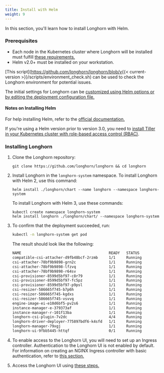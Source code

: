 ```yaml
---
title: Install with Helm
weight: 9
---
```


In this section, you'll learn how to install Longhorn with Helm.

### Prerequisites

- Each node in the Kubernetes cluster where Longhorn will be installed must fulfill [these requirements.](../#installation-requirements)
- Helm v2.0+ must be installed on your workstation.

[This script](https://github.com/longhorn/longhorn/blob/v{{< current-version >}}/scripts/environment_check.sh) can be used to check the Longhorn environment for potential issues.

The initial settings for Longhorn can be [customized using Helm options or by editing the deployment configuration file.](../../../advanced-resources/deploy/customizing-default-settings/#using-helm)

#### Notes on Installing Helm

For help installing Helm, refer to the [official documentation.](https://helm.sh/docs/intro/install/)

If you're using a Helm version prior to version 3.0, you need to [install Tiller in your Kubernetes cluster with role-based access control (RBAC)](https://v2.helm.sh/docs/using_helm/#tiller-namespaces-and-rbac).

### Installing Longhorn

1. Clone the Longhorn repository:

    ```shell
    git clone https://github.com/longhorn/longhorn && cd longhorn
    ```

2. Install Longhorn in the `longhorn-system` namespace.
    To install Longhorn with Helm 2, use this command:

    ```
    helm install ./longhorn/chart --name longhorn --namespace longhorn-system
    ```

    To install Longhorn with Helm 3, use these commands:

    ```
    kubectl create namespace longhorn-system
    helm install longhorn ./longhorn/chart/ --namespace longhorn-system
    ```

3. To confirm that the deployment succeeded, run:

    ```bash
    kubectl -n longhorn-system get pod
    ```
    The result should look like the following:

    ```bash
    NAME                                        READY   STATUS              RESTARTS   AGE
    compatible-csi-attacher-d9fb48bcf-2rzmb     1/1     Running             0          8m58s
    csi-attacher-78bf9b9898-grn2c               1/1     Running             0          32s
    csi-attacher-78bf9b9898-lfzvq               1/1     Running             0          8m59s
    csi-attacher-78bf9b9898-r64sv               1/1     Running             0          33s
    csi-provisioner-8599d5bf97-c8r79            1/1     Running             0          33s
    csi-provisioner-8599d5bf97-fc5pz            1/1     Running             0          33s
    csi-provisioner-8599d5bf97-p9psl            1/1     Running             0          8m59s
    csi-resizer-586665f745-b7p6h                1/1     Running             0          8m59s
    csi-resizer-586665f745-kgdxs                1/1     Running             0          33s
    csi-resizer-586665f745-vsvvq                1/1     Running             0          33s
    engine-image-ei-e10d6bf5-pv2s6              1/1     Running             0          9m30s
    instance-manager-e-379373af                 1/1     Running             0          8m41s
    instance-manager-r-101f13ba                 1/1     Running             0          8m40s
    longhorn-csi-plugin-7v2dc                   4/4     Running             0          8m59s
    longhorn-driver-deployer-775897bdf6-k4sfd   1/1     Running             0          10m
    longhorn-manager-79xgj                      1/1     Running             0          9m50s
    longhorn-ui-9fbb5445-httqf                  0/1     Running             0          33s
    ```

4. To enable access to the Longhorn UI, you will need to set up an Ingress controller. Authentication to the Longhorn UI is not enabled by default. For information on creating an NGINX Ingress controller with basic authentication, refer to [this section.](../../accessing-the-ui/longhorn-ingress)
5. Access the Longhorn UI using [these steps.](../../accessing-the-ui)